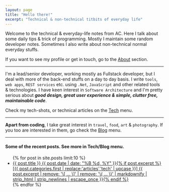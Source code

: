 ```yaml
---
layout: page
title: "Hello there!"
excerpt: "Technical & non-technical titbits of everyday life"
---
```


Welcome to the technical & everyday-life notes from AC. Here I talk about some daily tips & trick of programming. Mostly I maintain some random developer notes. Sometimes I also write about non-technical normal everyday stuffs.

If you want to see my profile or get in touch, go to the [About](/about) section.

----

I'm a lead/senior developer, working mostly as Fullstack developer, but I deal with more of the back-end stuffs on a day to day basis. I write `tools`, `web apps`, `REST services` etc. using `.Net`, `JavaScript` and other related tools & technologies. I have keen interest in `Software Architecture` and I'm pretty serious about ***good design, great user experience & simple, clutter free, maintainable code***.

Check my tech-shots, or technical articles on the [Tech](/articles/) menu.

----

**Apart from coding**, I take great interest in `travel`, `food`, `art` & `photography`. If you too are interested in them, go check the [Blog](/blog/) menu.

----

#### Some of the recent posts. See more in Tech/Blog menu.

<!--site.posts >> site.categories.articles-->
<!--
{% unless post.categories contains "notes"%}
html
{% endunless %}
-->
<ul class="post-list">
{% for post in site.posts limit:10 %}
  <li><article><a href="{{ site.url }}{{ post.url }}">{{ post.title }} <span class="entry-date"><time datetime="{{ post.date | date_to_xmlschema }}">{{ post.date | date: "%B %d, %Y" }}</time></span>{% if post.excerpt %} <span class="excerpt">[{{ post.categories.first | replace:'articles','tech' | upcase }}] {{ post.excerpt | remove: '\[ ... \]' | remove: '\( ... \)' | markdownify | strip_html | strip_newlines | escape_once }}</span>{% endif %}</a></article></li>
{% endfor %}
</ul>